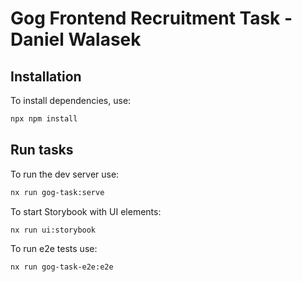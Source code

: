 # Gog Frontend Recruitment Task - Daniel Walasek

## Installation

To install dependencies, use:

```sh
npx npm install
```

## Run tasks

To run the dev server use:

```sh
nx run gog-task:serve
```

To start Storybook with UI elements:

```sh
nx run ui:storybook
```

To run e2e tests use:

```sh
nx run gog-task-e2e:e2e
```
